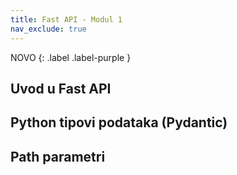 ```yaml
---
title: Fast API - Modul 1
nav_exclude: true
---
```


NOVO
{: .label .label-purple }

## Uvod u Fast API



## Python tipovi podataka (Pydantic)
## Path parametri